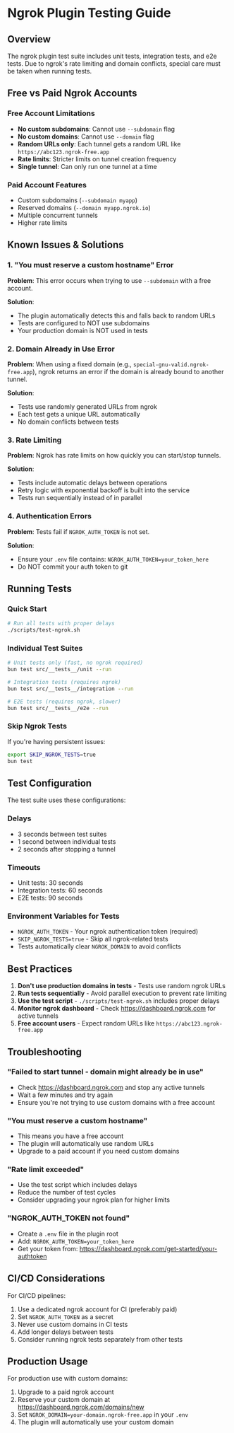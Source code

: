 # Ngrok Plugin Testing Guide

## Overview

The ngrok plugin test suite includes unit tests, integration tests, and e2e tests. Due to ngrok's rate limiting and domain conflicts, special care must be taken when running tests.

## Free vs Paid Ngrok Accounts

### Free Account Limitations
- **No custom subdomains**: Cannot use `--subdomain` flag
- **No custom domains**: Cannot use `--domain` flag  
- **Random URLs only**: Each tunnel gets a random URL like `https://abc123.ngrok-free.app`
- **Rate limits**: Stricter limits on tunnel creation frequency
- **Single tunnel**: Can only run one tunnel at a time

### Paid Account Features
- Custom subdomains (`--subdomain myapp`)
- Reserved domains (`--domain myapp.ngrok.io`)
- Multiple concurrent tunnels
- Higher rate limits

## Known Issues & Solutions

### 1. "You must reserve a custom hostname" Error
**Problem**: This error occurs when trying to use `--subdomain` with a free account.

**Solution**: 
- The plugin automatically detects this and falls back to random URLs
- Tests are configured to NOT use subdomains
- Your production domain is NOT used in tests

### 2. Domain Already in Use Error  
**Problem**: When using a fixed domain (e.g., `special-gnu-valid.ngrok-free.app`), ngrok returns an error if the domain is already bound to another tunnel.

**Solution**: 
- Tests use randomly generated URLs from ngrok
- Each test gets a unique URL automatically
- No domain conflicts between tests

### 3. Rate Limiting
**Problem**: Ngrok has rate limits on how quickly you can start/stop tunnels.

**Solution**:
- Tests include automatic delays between operations
- Retry logic with exponential backoff is built into the service
- Tests run sequentially instead of in parallel

### 4. Authentication Errors
**Problem**: Tests fail if `NGROK_AUTH_TOKEN` is not set.

**Solution**:
- Ensure your `.env` file contains: `NGROK_AUTH_TOKEN=your_token_here`
- Do NOT commit your auth token to git

## Running Tests

### Quick Start
```bash
# Run all tests with proper delays
./scripts/test-ngrok.sh
```

### Individual Test Suites
```bash
# Unit tests only (fast, no ngrok required)
bun test src/__tests__/unit --run

# Integration tests (requires ngrok)
bun test src/__tests__/integration --run

# E2E tests (requires ngrok, slower)
bun test src/__tests__/e2e --run
```

### Skip Ngrok Tests
If you're having persistent issues:
```bash
export SKIP_NGROK_TESTS=true
bun test
```

## Test Configuration

The test suite uses these configurations:

### Delays
- 3 seconds between test suites
- 1 second between individual tests
- 2 seconds after stopping a tunnel

### Timeouts
- Unit tests: 30 seconds
- Integration tests: 60 seconds
- E2E tests: 90 seconds

### Environment Variables for Tests
- `NGROK_AUTH_TOKEN` - Your ngrok authentication token (required)
- `SKIP_NGROK_TESTS=true` - Skip all ngrok-related tests
- Tests automatically clear `NGROK_DOMAIN` to avoid conflicts

## Best Practices

1. **Don't use production domains in tests** - Tests use random ngrok URLs
2. **Run tests sequentially** - Avoid parallel execution to prevent rate limiting
3. **Use the test script** - `./scripts/test-ngrok.sh` includes proper delays
4. **Monitor ngrok dashboard** - Check https://dashboard.ngrok.com for active tunnels
5. **Free account users** - Expect random URLs like `https://abc123.ngrok-free.app`

## Troubleshooting

### "Failed to start tunnel - domain might already be in use"
- Check https://dashboard.ngrok.com and stop any active tunnels
- Wait a few minutes and try again
- Ensure you're not trying to use custom domains with a free account

### "You must reserve a custom hostname"
- This means you have a free account
- The plugin will automatically use random URLs
- Upgrade to a paid account if you need custom domains

### "Rate limit exceeded"
- Use the test script which includes delays
- Reduce the number of test cycles
- Consider upgrading your ngrok plan for higher limits

### "NGROK_AUTH_TOKEN not found"
- Create a `.env` file in the plugin root
- Add: `NGROK_AUTH_TOKEN=your_token_here`
- Get your token from: https://dashboard.ngrok.com/get-started/your-authtoken

## CI/CD Considerations

For CI/CD pipelines:
1. Use a dedicated ngrok account for CI (preferably paid)
2. Set `NGROK_AUTH_TOKEN` as a secret
3. Never use custom domains in CI tests
4. Add longer delays between tests
5. Consider running ngrok tests separately from other tests

## Production Usage

For production use with custom domains:
1. Upgrade to a paid ngrok account
2. Reserve your custom domain at https://dashboard.ngrok.com/domains/new
3. Set `NGROK_DOMAIN=your-domain.ngrok-free.app` in your `.env`
4. The plugin will automatically use your custom domain 